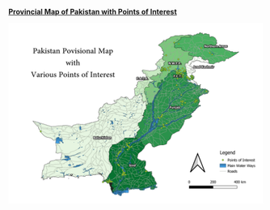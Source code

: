 [**Provincial Map of Pakistan with Points of Interest**](/PakistanMap/index.html)

[<img src="/images/Pakistan.png"/>](/PakistanMap/index.html)


